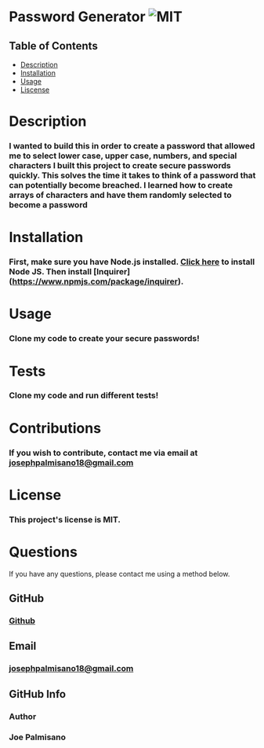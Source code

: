 
   # Password Generator ![MIT](https://img.shields.io/badge/License-MIT-blue.svg)

  ## Table of Contents
  * [Description](#description)
  * [Installation](#installation)
  * [Usage](#usage)
  * [Liscense](#license)
  
  # Description 
  ### I wanted to build this in order to create a password that allowed me to select lower case, upper case, numbers, and special characters I built this project to create secure passwords quickly. This solves the time it takes to think of a password that can potentially become breached.  I learned how to create arrays of characters and have them randomly selected to become a password 
  
  # Installation
   ### First, make sure you have Node.js installed. [Click here](https://nodejs.org/en/download/) to install Node JS. Then install [Inquirer] (https://www.npmjs.com/package/inquirer).

  # Usage
   ### Clone my code to create your secure passwords!

  # Tests
  ### Clone my code and run different tests!


  # Contributions
  ### If you wish to contribute, contact me via email at josephpalmisano18@gmail.com

  # License
  ### This project's license is MIT.

  


  # Questions
  If you have any questions, please contact me using a method below.   
  ## GitHub
   ### [Github](https://github.com/joepamedia/)

   ## Email
   ### josephpalmisano18@gmail.com
   ## GitHub Info 
   ### Author
   ### Joe Palmisano

  
  
    
    
    
    
    
    
